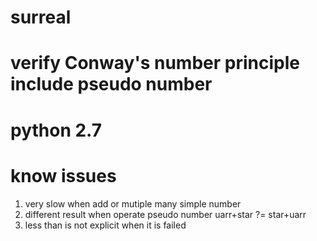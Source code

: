 # surreal

# verify Conway's number principle include pseudo number
# python 2.7

# know issues
1. very slow when add or mutiple many simple number
2. different result when operate pseudo number
uarr+star ?= star+uarr
3. less than is not explicit when it is failed
